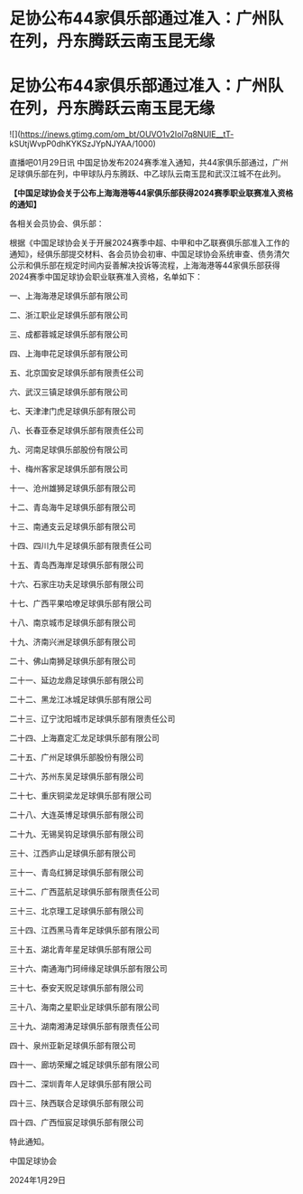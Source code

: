 # 足协公布44家俱乐部通过准入：广州队在列，丹东腾跃云南玉昆无缘

# 足协公布44家俱乐部通过准入：广州队在列，丹东腾跃云南玉昆无缘

![](https://inews.gtimg.com/om_bt/OUVO1v2Iol7q8NUIE__tT-
kSUtjWvpP0dhKYKSzJYpNJYAA/1000)

直播吧01月29日讯 中国足协发布2024赛季准入通知，共44家俱乐部通过，广州足球俱乐部在列，中甲球队丹东腾跃、中乙球队云南玉昆和武汉江城不在此列。

**【中国足球协会关于公布上海海港等44家俱乐部获得2024赛季职业联赛准入资格的通知】**

各相关会员协会、俱乐部：

根据《中国足球协会关于开展2024赛季中超、中甲和中乙联赛俱乐部准入工作的通知》，经俱乐部提交材料、各会员协会初审、中国足球协会系统审查、债务清欠公示和俱乐部在规定时间内妥善解决投诉等流程，上海海港等44家俱乐部获得2024赛季中国足球协会职业联赛准入资格，名单如下：

一、上海海港足球俱乐部有限公司

二、浙江职业足球俱乐部有限公司

三、成都蓉城足球俱乐部有限公司

四、上海申花足球俱乐部有限公司

五、北京国安足球俱乐部有限责任公司

六、武汉三镇足球俱乐部有限公司

七、天津津门虎足球俱乐部有限公司

八、长春亚泰足球俱乐部有限责任公司

九、河南足球俱乐部股份有限公司

十、梅州客家足球俱乐部有限公司

十一、沧州雄狮足球俱乐部有限公司

十二、青岛海牛足球俱乐部有限公司

十三、南通支云足球俱乐部有限公司

十四、四川九牛足球俱乐部有限责任公司

十五、青岛西海岸足球俱乐部有限公司

十六、石家庄功夫足球俱乐部有限公司

十七、广西平果哈嘹足球俱乐部有限公司

十八、南京城市足球俱乐部有限公司

十九、济南兴洲足球俱乐部有限公司

二十、佛山南狮足球俱乐部有限公司

二十一、延边龙鼎足球俱乐部有限公司

二十二、黑龙江冰城足球俱乐部有限公司

二十三、辽宁沈阳城市足球俱乐部有限责任公司

二十四、上海嘉定汇龙足球俱乐部有限公司

二十五、广州足球俱乐部股份有限公司

二十六、苏州东吴足球俱乐部有限公司

二十七、重庆铜梁龙足球俱乐部有限公司

二十八、大连英博足球俱乐部有限公司

二十九、无锡吴钩足球俱乐部有限公司

三十、江西庐山足球俱乐部有限公司

三十一、青岛红狮足球俱乐部有限公司

三十二、广西蓝航足球俱乐部有限责任公司

三十三、北京理工足球俱乐部有限公司

三十四、江西黑马青年足球俱乐部有限公司

三十五、湖北青年星足球俱乐部有限公司

三十六、南通海门珂缔缘足球俱乐部有限公司

三十七、泰安天贶足球俱乐部有限公司

三十八、海南之星职业足球俱乐部有限公司

三十九、湖南湘涛足球俱乐部有限责任公司

四十、泉州亚新足球俱乐部有限公司

四十一、廊坊荣耀之城足球俱乐部有限公司

四十二、深圳青年人足球俱乐部有限公司

四十三、陕西联合足球俱乐部有限公司

四十四、广西恒宸足球俱乐部有限公司

特此通知。

中国足球协会

2024年1月29日

